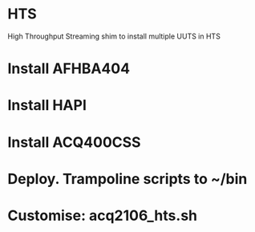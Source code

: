 # HTS
High Throughput Streaming shim to install multiple UUTS in HTS

# Install AFHBA404
# Install HAPI
# Install ACQ400CSS

# Deploy. Trampoline scripts to ~/bin
# Customise: acq2106_hts.sh

